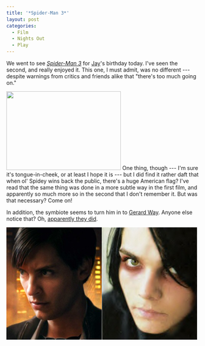 ```yaml
---
title: '*Spider-Man 3*'
layout: post
categories:
  - Film
  - Nights Out
  - Play
---
```

We went to see _[Spider-Man 3](http://spiderman3.sonypictures.com/)_ for [Jay](https://pictures.scholesmafia.co.uk/index.php/?profile=31)'s birthday today. I've seen the second, and really enjoyed it. This one, I must admit, was no different --- despite warnings from critics and friends alike that "there's too much going on."

[<img class="alignright size-medium wp-image-253" src="/files/2007/05/spider-man_flag-300x206.jpg" alt="" width="300" height="206" srcset="/files/2007/05/spider-man_flag-300x206.jpg 300w, /files/2007/05/spider-man_flag.jpg 400w" sizes="(max-width: 300px) 100vw, 300px" />](/files/2007/05/spider-man_flag.jpg) One thing, though --- I'm sure it's tongue-in-cheek, or at least I hope it is --- but I did find it rather daft that when ol' Spidey wins back the public, there's a huge American flag? I've read that the same thing was done in a more subtle way in the first film, and apparently so much more so in the second that I don't remember it. But was that necessary? Come on!

In addition, the symbiote seems to turn him in to [Gerard Way](https://en.wikipedia.org/wiki/Gerard_Way). Anyone else notice that? Oh, [apparently they did](http://community.livejournal.com/wtf_inc/4308191.html?thread=91078367#t91078367).

[<img class="size-full wp-image-256 alignnone" src="/files/2007/05/spider-man_emo.jpg" alt="" width="250" height="294" />](/files/2007/05/spider-man_emo.jpg)[<img class="alignright size-full wp-image-255" src="/files/2007/05/gerard_way.jpg" alt="" width="250" height="294" />](/files/2007/05/gerard_way.jpg)
